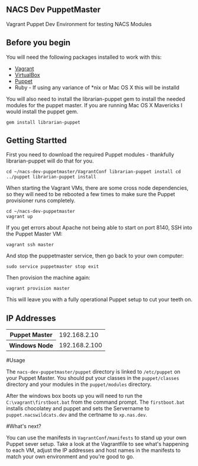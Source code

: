 ## NACS Dev PuppetMaster

Vagrant Puppet Dev Environment for testing NACS Modules


## Before you begin

You will need the following packages installed to work with this:

* [Vagrant](http://vagrantup.com)
* [VirtualBox](http://www.virtualbox.org)
* [Puppet](http://www.puppetlabs.com)
* Ruby - If using any variance of *nix or Mac OS X this will be installd

You will also need to install the librarian-puppet gem to install the needed modules for the puppet master.  If you are running Mac OS X Mavericks I would install the puppet gem.

``gem install librarian-puppet``


## Getting Startted

First you need to download the required Puppet modules - thankfully librarian-puppet will do that for you. 

``
cd ~/nacs-dev-puppetmaster/VagrantConf
librarian-puppet install
cd ../puppet
librarian-puppet install 
``

When starting the Vagrant VMs, there are some cross node dependencies, so they will need to be rebooted a few times to make sure the Puppet provisioner runs completely.

```
cd ~/nacs-dev-puppetmaster
vagrant up
```

If you get errors about Apache not being able to start on port 8140, SSH into the Puppet Master VM:

``vagrant ssh master``

And stop the puppetmaster service, then go back to your own computer:

``
sudo service puppetmaster stop
exit
``

Then provision the machine again:

``vagrant provision master``

This will leave you with a fully operational Puppet setup to cut your teeth on.

## IP Addresses

<table>
<tr><th>Puppet Master</th><td>192.168.2.10</td></tr>
<tr><th>Windows Node</th><td>192.168.2.100</td></tr>
</table>

#Usage

The ``nacs-dev-puppetmaster/puppet`` directory is linked to ``/etc/puppet`` on your Puppet Master. You should put your classes in the ``puppet/classes`` directory and your modules in the ``puppet/modules`` directory.

After the windows box boots up you will need to run the ``C:\vagrant\firstboot.bat`` from the command prompt.  The ``firstboot.bat`` installs chocolatey and puppet and sets the Servername to ``puppet.nacswildcats.dev`` and the certname to ``xp.nas.dev``.

#What's next?

You can use the manifests in ``VagrantConf/manifests`` to stand up your own Puppet sever setup. Take a look at the Vagrantfile to see what's happening to each VM, adjust the IP addresses and host names in the manifests to match your own environment and you're good to go.
